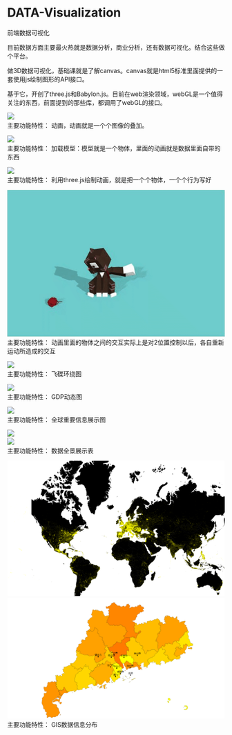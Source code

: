 # DATA-Visualization
前端数据可视化

目前数据方面主要最火热就是数据分析，商业分析，还有数据可视化。结合这些做个平台。

做3D数据可视化，基础课就是了解canvas。canvas就是html5标准里面提供的一套使用js绘制图形的API接口。

基于它，开创了three.js和Babylon.js。目前在web渲染领域，webGL是一个值得关注的东西，前面提到的那些库，都调用了webGL的接口。

![](./Imgs/wave.gif)<br>
主要功能特性：
动画，动画就是一个个图像的叠加。

![](./Imgs/deer-forest.gif)<br>
主要功能特性：
加载模型：模型就是一个物体，里面的动画就是数据里面自带的东西

![](./Imgs/cow.gif)<br>
主要功能特性：
利用three.js绘制动画，就是把一个个物体，一个个行为写好

![](./Imgs/cat.gif)<br>
主要功能特性：
动画里面的物体之间的交互实际上是对2位置控制以后，各自重新运动所造成的交互

![](./Imgs/plate.gif)<br>
主要功能特性：
飞碟环绕图

![](./Imgs/racingBar.gif)<br>
主要功能特性：
GDP动态图

![](./Imgs/global.png)<br>
主要功能特性：
全球重要信息展示图

![](./Imgs/pivot1.gif)<br>
![](./Imgs/pivot2.gif)<br>
主要功能特性：
数据全景展示表

![](./Imgs/airport.png)<br>
![](./Imgs/bay.png)<br>
主要功能特性：
GIS数据信息分布



